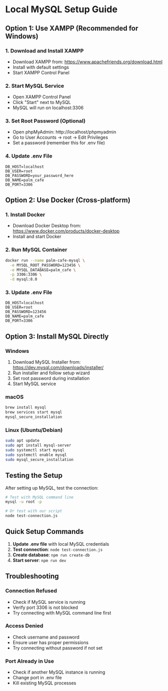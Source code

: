 # Local MySQL Setup Guide

## Option 1: Use XAMPP (Recommended for Windows)

### 1. Download and Install XAMPP
- Download XAMPP from: https://www.apachefriends.org/download.html
- Install with default settings
- Start XAMPP Control Panel

### 2. Start MySQL Service
- Open XAMPP Control Panel
- Click "Start" next to MySQL
- MySQL will run on localhost:3306

### 3. Set Root Password (Optional)
- Open phpMyAdmin: http://localhost/phpmyadmin
- Go to User Accounts → root → Edit Privileges
- Set a password (remember this for .env file)

### 4. Update .env File
```env
DB_HOST=localhost
DB_USER=root
DB_PASSWORD=your_password_here
DB_NAME=palm_cafe
DB_PORT=3306
```

## Option 2: Use Docker (Cross-platform)

### 1. Install Docker
- Download Docker Desktop from: https://www.docker.com/products/docker-desktop
- Install and start Docker

### 2. Run MySQL Container
```bash
docker run --name palm-cafe-mysql \
  -e MYSQL_ROOT_PASSWORD=123456 \
  -e MYSQL_DATABASE=palm_cafe \
  -p 3306:3306 \
  -d mysql:8.0
```

### 3. Update .env File
```env
DB_HOST=localhost
DB_USER=root
DB_PASSWORD=123456
DB_NAME=palm_cafe
DB_PORT=3306
```

## Option 3: Install MySQL Directly

### Windows
1. Download MySQL Installer from: https://dev.mysql.com/downloads/installer/
2. Run installer and follow setup wizard
3. Set root password during installation
4. Start MySQL service

### macOS
```bash
brew install mysql
brew services start mysql
mysql_secure_installation
```

### Linux (Ubuntu/Debian)
```bash
sudo apt update
sudo apt install mysql-server
sudo systemctl start mysql
sudo systemctl enable mysql
sudo mysql_secure_installation
```

## Testing the Setup

After setting up MySQL, test the connection:

```bash
# Test with MySQL command line
mysql -u root -p

# Or test with our script
node test-connection.js
```

## Quick Setup Commands

1. **Update .env file** with local MySQL credentials
2. **Test connection**: `node test-connection.js`
3. **Create database**: `npm run create-db`
4. **Start server**: `npm run dev`

## Troubleshooting

### Connection Refused
- Check if MySQL service is running
- Verify port 3306 is not blocked
- Try connecting with MySQL command line first

### Access Denied
- Check username and password
- Ensure user has proper permissions
- Try connecting without password if not set

### Port Already in Use
- Check if another MySQL instance is running
- Change port in .env file
- Kill existing MySQL processes 